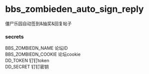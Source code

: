 # bbs_zombieden_auto_sign_reply
僵尸乐园自动签到&amp;抽奖&amp;回复帖子

### secrets

BBS_ZOMBIEDN_NAME  论坛ID   
BBS_ZOMBIEDN_COOKIE   论坛cookie   
DD_TOKEN   钉钉token   
DD_SECRET   钉钉密钥   
